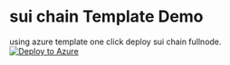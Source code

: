 # sui chain Template Demo
using azure template one click deploy sui chain fullnode. <br>
[![Deploy to Azure](https://aka.ms/deploytoazurebutton)](https://portal.azure.com/#create/Microsoft.Template/uri/https%3A%2F%2Fraw.githubusercontent.com%2Fzhengyiqun%2FAzureTemplateDemo%2Fmain%2Ftemplate.json) 


